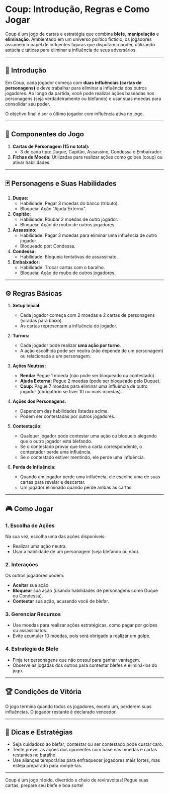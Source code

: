 # Coup: Introdução, Regras e Como Jogar

Coup é um jogo de cartas e estratégia que combina **blefe**, **manipulação** e **eliminação**. Ambientado em um universo político fictício, os jogadores assumem o papel de influentes figuras que disputam o poder, utilizando astúcia e táticas para eliminar a influência de seus adversários.

---

## 📜 **Introdução**
Em Coup, cada jogador começa com **duas influências (cartas de personagens)** e deve trabalhar para eliminar a influência dos outros jogadores. Ao longo da partida, você pode realizar ações baseadas nos personagens (seja verdadeiramente ou blefando) e usar suas moedas para consolidar seu poder.

O objetivo final é ser o último jogador com influência ativa no jogo.

---

## 🎲 **Componentes do Jogo**
1. **Cartas de Personagem (15 no total):**
    - 3 de cada tipo: Duque, Capitão, Assassino, Condessa e Embaixador.
2. **Fichas de Moeda:** Utilizadas para realizar ações como golpes (coup) ou ativar habilidades.

---

## 🃏 **Personagens e Suas Habilidades**
1. **Duque:**
    - Habilidade: Pegar 3 moedas do banco (tributo).
    - Bloqueia: Ação "Ajuda Externa".
2. **Capitão:**
    - Habilidade: Roubar 2 moedas de outro jogador.
    - Bloqueia: Ação de roubo de outros jogadores.
3. **Assassino:**
    - Habilidade: Pagar 3 moedas para eliminar uma influência de outro jogador.
    - Bloqueado por: Condessa.
4. **Condessa:**
    - Habilidade: Bloqueia tentativas de assassinato.
5. **Embaixador:**
    - Habilidade: Trocar cartas com o baralho.
    - Bloqueia: Ação de roubo de outros jogadores.

---

## ⚙️ **Regras Básicas**
1. **Setup Inicial:**
    - Cada jogador começa com 2 moedas e 2 cartas de personagens (viradas para baixo).
    - As cartas representam a influência do jogador.

2. **Turnos:**
    - Cada jogador pode realizar **uma ação por turno**.
    - A ação escolhida pode ser neutra (não depende de um personagem) ou relacionada a um personagem.

3. **Ações Neutras:**
    - **Renda:** Pegue 1 moeda (não pode ser bloqueado ou contestado).
    - **Ajuda Externa:** Pegue 2 moedas (pode ser bloqueado pelo Duque).
    - **Coup:** Pague 7 moedas para eliminar uma influência de outro jogador (obrigatório se tiver 10 ou mais moedas).

4. **Ações dos Personagens:**
    - Dependem das habilidades listadas acima.
    - Podem ser contestadas por outros jogadores.

5. **Contestação:**
    - Qualquer jogador pode contestar uma ação ou bloqueio alegando que o outro jogador está blefando.
    - Se o contestado provar que tem a carta correspondente, o contestador perde uma influência.
    - Se o contestado estiver mentindo, ele perde uma influência.

6. **Perda de Influência:**
    - Quando um jogador perde uma influência, ele escolhe uma de suas cartas para revelar e descartar.
    - Um jogador eliminado quando perde ambas as cartas.

---

## 🎮 **Como Jogar**
### 1. **Escolha de Ações**
Na sua vez, escolha uma das ações disponíveis:
- Realizar uma ação neutra.
- Usar a habilidade de um personagem (seja blefando ou não).

### 2. **Interações**
Os outros jogadores podem:
- **Aceitar** sua ação.
- **Bloquear** sua ação (usando habilidades de personagens como Duque ou Condessa).
- **Contestar** sua ação, acusando você de blefar.

### 3. **Gerenciar Recursos**
- Use moedas para realizar ações estratégicas, como pagar por golpes ou assassinatos.
- Evite acumular 10 moedas, pois será obrigado a realizar um golpe.

### 4. **Estratégia de Blefe**
- Finja ter personagens que não possui para ganhar vantagem.
- Observe as jogadas dos outros para contestar blefes e eliminá-los do jogo.

---

## 🏆 **Condições de Vitória**
O jogo termina quando todos os jogadores, exceto um, perderem suas influências. O jogador restante é declarado vencedor.

---

## 🧩 **Dicas e Estratégias**
- Seja cuidadoso ao blefar; contestar ou ser contestado pode custar caro.
- Tente prever as ações dos oponentes com base nas moedas e cartas restantes no baralho.
- Use alianças temporárias para enfraquecer jogadores mais fortes, mas esteja preparado para rompê-las.

---

Coup é um jogo rápido, divertido e cheio de reviravoltas! Pegue suas cartas, prepare seu blefe e boa sorte!
